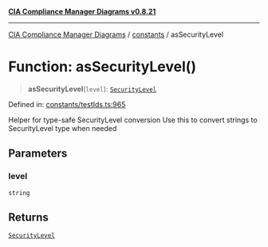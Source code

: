 [**CIA Compliance Manager Diagrams v0.8.21**](../../README.md)

***

[CIA Compliance Manager Diagrams](../../modules.md) / [constants](../README.md) / asSecurityLevel

# Function: asSecurityLevel()

> **asSecurityLevel**(`level`): [`SecurityLevel`](../../types/cia/type-aliases/SecurityLevel.md)

Defined in: [constants/testIds.ts:965](https://github.com/Hack23/cia-compliance-manager/blob/689e67e40bb6afe811128d672a0d7dd5fcbdaea5/src/constants/testIds.ts#L965)

Helper for type-safe SecurityLevel conversion
Use this to convert strings to SecurityLevel type when needed

## Parameters

### level

`string`

## Returns

[`SecurityLevel`](../../types/cia/type-aliases/SecurityLevel.md)

